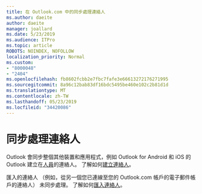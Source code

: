 ```yaml
---
title: 在 Outlook.com 中的同步處理連絡人
ms.author: daeite
author: daeite
manager: joallard
ms.date: 5/23/2019
ms.audience: ITPro
ms.topic: article
ROBOTS: NOINDEX, NOFOLLOW
localization_priority: Normal
ms.custom:
- "8000048"
- "2404"
ms.openlocfilehash: fb8602fcbb2e7fbc7fafe3e66613272176271995
ms.sourcegitcommit: 8a96c12bab83df16bdc5495be460e102c2b81d1d
ms.translationtype: MT
ms.contentlocale: zh-TW
ms.lasthandoff: 05/23/2019
ms.locfileid: "34420086"
---
```

# <a name="sync-contacts"></a>同步處理連絡人

Outlook 會同步整個其他裝置和應用程式，例如 Outlook for Android 和 iOS 的 Outlook 建立在[人員](https://outlook.live.com/people/)的連絡人。 了解如何[建立連絡人](https://support.office.com/article/5b909158-036e-4820-92f7-2a27f57b9f01)。

匯入的連絡人 （例如，從另一個您已連線至您的 Outlook.com 帳戶的電子郵件帳戶的連絡人） 未同步處理。 了解如何[匯入連絡人](https://support.office.com/article/285a3b55-8d93-4ac8-93df-43fffd13b2f1)。